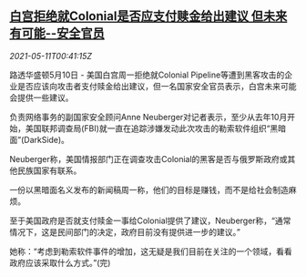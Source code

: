 <!--1620694864000-->
[白宫拒绝就Colonial是否应支付赎金给出建议 但未来有可能--安全官员](https://cn.reuters.com/article/colonial-no-ransom-advice-0510-mon-idCNKBS2CS02D)
------

<div><i>2021-05-11T00:41:15Z</i></div><p>路透华盛顿5月10日 - 美国白宫周一拒绝就Colonial Pipeline等遭到黑客攻击的企业是否应该向攻击者支付赎金给出建议，但一名国家安全官员表示，白宫未来可能会提供一些建议。</p><p>负责网络事务的副国家安全顾问Anne Neuberger对记者表示，至少从去年10月开始，美国联邦调查局(FBI)就一直在追踪涉嫌发动此次攻击的勒索软件组织“黑暗面”(DarkSide)。</p><p>Neuberger称，美国情报部门正在调查攻击Colonial的黑客是否与俄罗斯政府或其他民族国家有联系。</p><p>一份以黑暗面名义发布的新闻稿周一称，他们的目标是赚钱，而不是给社会制造麻烦。</p><p>至于美国政府是否就支付赎金一事给Colonial提供了建议，Neuberger称，“通常情况下，这是民间部门的决定，政府目前没有提供进一步的建议。”</p><p>她称：“考虑到勒索软件事件的增加，这无疑是我们目前在关注的一个领域，看看政府应该采取什么方式。”(完)</p>
